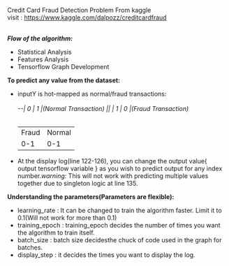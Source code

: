 Credit Card Fraud Detection Problem From kaggle <br/>
visit : https://www.kaggle.com/dalpozz/creditcardfraud
<br/><br/>

<b><i>Flow of the algorithm:</i></b>
      <ul>
        <li>Statistical Analysis</li>
        <li>Features Analysis</li>
        <li>Tensorflow Graph Development</li>
      </ul>


<b>To predict any value from the dataset:</b>
      <ul>
            <li>inputY is hot-mapped as normal/fraud transactions:</li><br/>
                  <i>--| 0 | 1 |(Normal Transaction) || | 1 | 0 |(Fraud Transaction)</i><br/>
                  <table>
                      <tr>
                          <td> Fraud </td>
                          <td> Normal </td>
                      </tr>     
                      <tr>
                          <td>   0-1  </td>
                          <td>   0-1  </td>
                      </tr>
                  </table>
             <li>At the display log(line 122-126), you can change the output value{ output tensorflow variable } as you wish to    predict output for any index number.*warning:* This will not work with predicting multiple values together due to singleton logic at line 135.</li>
      </ul>
      
<b>Understanding the parameters(Parameters are flexible):</b>
      <ul>
            <li>learning_rate : It can be changed to train the algorithm faster. Limit it to 0.1(Will not work for more than 0.1)</li>
            <li>training_epoch : training_epoch decides the number of times you want the algorithm to train itself.</li>
            <li>batch_size : batch size decidesthe chuck of code used in the graph for batches.</li>
            <li>display_step : it decides the times you want to display the log.</li>
      </ul>
